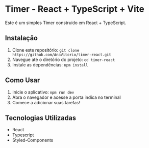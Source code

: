 # Timer - React + TypeScript + Vite

Este é um simples Timer construído em React + TypeScript.


## Instalação
1. Clone este repositório: `git clone https://github.com/AnaVitorio/timer-react.git`
2. Navegue até o diretório do projeto: `cd timer-react`
3. Instale as dependências: `npm install`

## Como Usar
1. Inicie o aplicativo: `npm run dev`
2. Abra o navegador e acesse a porta indica no terminal
3. Comece a adicionar suas tarefas!

## Tecnologias Utilizadas
* React
* Typescript
* Styled-Components